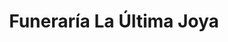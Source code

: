 ---
title: "Funeraría La Última Joya"
url: /cartago/funeraria-la-ultima-joya/
shop: directores de funerarias
---